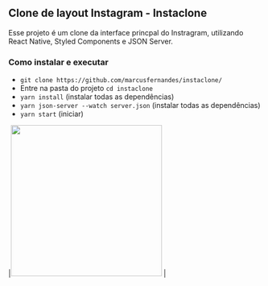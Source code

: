 ## Clone de layout Instagram - Instaclone

Esse projeto é um clone da interface princpal do Instragram, utilizando React Native, Styled Components e JSON Server.

### Como instalar e executar
- ``` git clone https://github.com/marcusfernandes/instaclone/ ```
- Entre na pasta do projeto ```cd instaclone ```
- ``` yarn install ``` (instalar todas as dependências)
- ``` yarn json-server --watch server.json ``` (instalar todas as dependências)
- ``` yarn start ``` (iniciar)

|<img src="https://user-images.githubusercontent.com/39469864/88751829-d75b3100-d12e-11ea-8f02-ae3aa002fb71.png" width="300" /> |
